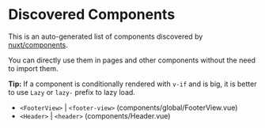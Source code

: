 # Discovered Components

This is an auto-generated list of components discovered by [nuxt/components](https://github.com/nuxt/components).

You can directly use them in pages and other components without the need to import them.

**Tip:** If a component is conditionally rendered with `v-if` and is big, it is better to use `Lazy` or `lazy-` prefix to lazy load.

- `<FooterView>` | `<footer-view>` (components/global/FooterView.vue)
- `<Header>` | `<header>` (components/Header.vue)
